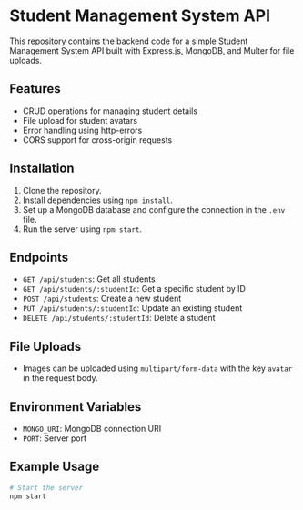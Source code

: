 # Student Management System API

This repository contains the backend code for a simple Student Management System API built with Express.js, MongoDB, and Multer for file uploads.

## Features

- CRUD operations for managing student details
- File upload for student avatars
- Error handling using http-errors
- CORS support for cross-origin requests

## Installation

1. Clone the repository.
2. Install dependencies using `npm install`.
3. Set up a MongoDB database and configure the connection in the `.env` file.
4. Run the server using `npm start`.

## Endpoints

- `GET /api/students`: Get all students
- `GET /api/students/:studentId`: Get a specific student by ID
- `POST /api/students`: Create a new student
- `PUT /api/students/:studentId`: Update an existing student
- `DELETE /api/students/:studentId`: Delete a student

## File Uploads

- Images can be uploaded using `multipart/form-data` with the key `avatar` in the request body.

## Environment Variables

- `MONGO_URI`: MongoDB connection URI
- `PORT`: Server port

## Example Usage

```bash
# Start the server
npm start
